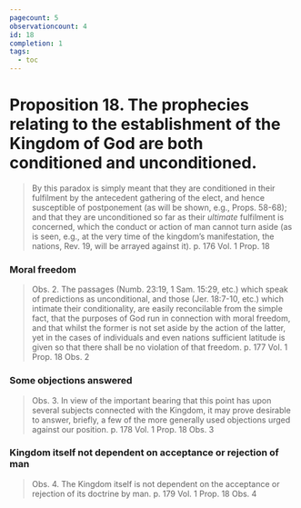 ```yaml
---
pagecount: 5
observationcount: 4
id: 18
completion: 1
tags:
  - toc
---
```

# Proposition 18. The prophecies relating to the establishment of the Kingdom of God are both conditioned and unconditioned.

>By this paradox is simply meant that they are conditioned in their fulfilment by the antecedent gathering of the elect, and hence susceptible of postponement (as will be shown, e.g., Props. 58-68); and that they are unconditioned so far as their *ultimate* fulfilment is concerned, which the conduct or action of man cannot turn aside (as is seen, e.g., at the very time of the kingdom’s manifestation, the nations, Rev. 19, will be arrayed against it).
>p. 176 Vol. 1 Prop. 18
### Moral freedom
>Obs. 2. The passages (Numb. 23:19, 1 Sam. 15:29, etc.) which speak of predictions as unconditional, and those (Jer. 18:7-10, etc.) which intimate their conditionality, are easily reconcilable from the simple fact, that the purposes of God run in connection with moral freedom, and that whilst the former is not set aside by the action of the latter, yet in the cases of individuals and even nations sufficient latitude is given so that there shall be no violation of that freedom.
>p. 177 Vol. 1 Prop. 18 Obs. 2
### Some objections answered
>Obs. 3. In view of the important bearing that this point has upon several subjects connected with the Kingdom, it may prove desirable to answer, briefly, a few of the more generally used objections urged against our position.
>p. 178 Vol. 1 Prop. 18 Obs. 3
### Kingdom itself not dependent on acceptance or rejection of man
>Obs. 4. The Kingdom itself is not dependent on the acceptance or rejection of its doctrine by man.
>p. 179 Vol. 1 Prop. 18 Obs. 4